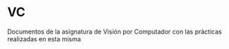 # VC

Documentos de la asignatura de Visión por Computador con las prácticas realizadas en esta misma
